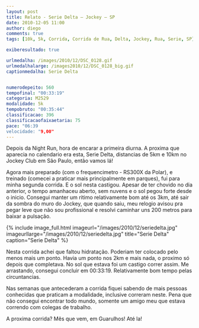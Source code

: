 ```yaml
---
layout: post
title: Relato - Serie Delta – Jockey – SP
date: 2010-12-05 11:00
author: diego
comments: true
tags: [10k, 5k, Corrida, Corrida de Rua, Delta, Jockey, Rua, Serie, SP]

exiberesultado: true

urlmedalha: /images/2010/12/DSC_0128.gif
urlmedalhalarge: /images2010/12/DSC_0128_big.gif
captionmedalha: Serie Delta


numerodepeito: 560
tempofinal: "00:33:19"
categoria: M2529
modalidade: 5k
tempobruto: "00:35:44"
classificacao: 396
classificacaofaixaetaria: 75
pace: "06:39
velocidade: "9,00"
---
```


Depois da Night Run, hora de encarar a primeira diurna. A proxima que aparecia no calendario era esta, Serie Delta, distancias de 5km e 10km no Jockey Club em São Paulo, então vamos lá!

<!--more-->

Agora mais preparado (com o frequencimetro - RS300X da Polar), e treinado (comecei a praticar mais principalmente em parques), fui para minha segunda corrida. E o sol nesta castigou. Apesar de ter chovido no dia anterior, o tempo amanhaceu aberto, sem nuvens e o sol pegou forte desde o inicio. Consegui manter um ritimo relativamente bom até os 3km, até sair da sombra do muro do Jockey, que quando saiu, meu relogio avisou pra pegar leve que não sou profissional e resolvi caminhar uns 200 metros para baixar a pulsação.

{% include image_full.html imageurl="/images/2010/12/seriedelta.jpg" imageurllarge="/images/2010/12/seriedelta.jpg" title="Serie Delta" caption="Serie Delta" %}

Nesta corrida achei que faltou hidratação. Poderiam ter colocado pelo menos mais um ponto. Havia um ponto nos 2km e mais nada, o proximo só depois que completava. No sol que estava foi um castigo correr assim. Me arrastando, consegui concluir em   00:33:19. Relativamente bom tempo pelas circuntancias.

Nas semanas que antecederam a corrida fiquei sabendo de mais pessoas conhecidas que praticam a modalidade, inclusive correram neste. Pena que não consegui encontrar todo mundo, somente um amigo meu que estava correndo com colegas de trabalho.

A proxima corrida? Mês que vem, em Guarulhos! Até la!
